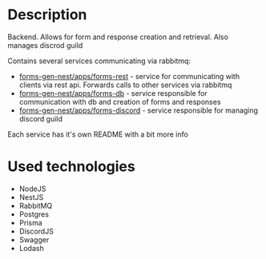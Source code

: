 # Description

Backend. Allows for form and response creation and retrieval. Also manages discrod guild 

Contains several services communicating via rabbitmq:
- [forms-gen-nest/apps/forms-rest](./apps/forms-rest/README.md) - service for communicating with clients via rest api. Forwards calls to other services via rabbitmq
- [forms-gen-nest/apps/forms-db](./apps/forms-db/README.md) - service responsible for communication with db and creation of forms and responses
- [forms-gen-nest/apps/forms-discord](./apps/forms-discord/README.md) - service responsible for managing discord guild

Each service has it's own README with a bit more info

# Used technologies

- NodeJS
- NestJS
- RabbitMQ
- Postgres
- Prisma
- DiscordJS
- Swagger
- Lodash
